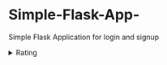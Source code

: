# Simple-Flask-App-
Simple Flask Application for login and signup

<details><summary>Rating</summary>
<p>

```#rating
Python       ⭐⭐⭐⭐
Flask        ⭐⭐⭐
MongoDB      ⭐⭐⭐⭐
Data Science ⭐⭐⭐
Bootstrap    ⭐⭐⭐⭐
```

</p>
</details>
